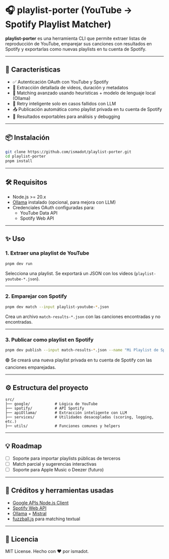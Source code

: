 # 🎧 playlist-porter (YouTube → Spotify Playlist Matcher)

**playlist-porter** es una herramienta CLI que permite extraer listas de reproducción de YouTube, emparejar sus canciones con resultados en Spotify y exportarlas como nuevas playlists en tu cuenta de Spotify.

---

## 🚀 Características

- ✅ Autenticación OAuth con YouTube y Spotify  
- 🎵 Extracción detallada de videos, duración y metadatos  
- 🤖 Matching avanzado usando heurísticas + modelo de lenguaje local (Ollama)  
- 🧠 Retry inteligente solo en casos fallidos con LLM  
- 📤 Publicación automática como playlist privada en tu cuenta de Spotify  
- 📁 Resultados exportables para análisis y debugging  

---

## 📦 Instalación

```bash
git clone https://github.com/ismadot/playlist-porter.git
cd playlist-porter
pnpm install
```

---

## 🛠 Requisitos

- Node.js >= 20.x  
- [Ollama](https://ollama.com/) instalado (opcional, para mejora con LLM)  
- Credenciales OAuth configuradas para:
  - YouTube Data API
  - Spotify Web API

---

## ✨ Uso

### 1. Extraer una playlist de YouTube

```bash
pnpm dev run
```

Selecciona una playlist. Se exportará un JSON con los videos (`playlist-youtube-*.json`).

---

### 2. Emparejar con Spotify

```bash
pnpm dev match --input playlist-youtube-*.json
```

Crea un archivo `match-results-*.json` con las canciones encontradas y no encontradas.

---

### 3. Publicar como playlist en Spotify

```bash
pnpm dev publish --input match-results-*.json --name "Mi Playlist de Spotify"
```

🟢 Se creará una nueva playlist privada en tu cuenta de Spotify con las canciones emparejadas.

---

## ⚙️ Estructura del proyecto

```
src/
├── google/           # Lógica de YouTube
├── spotify/          # API Spotify
├── apiOllama/        # Extracción inteligente con LLM
├── services/         # Utilidades desacopladas (scoring, logging, etc.)
├── utils/            # Funciones comunes y helpers
```

---

## 💡 Roadmap

- [ ] Soporte para importar playlists públicas de terceros  
- [ ] Match parcial y sugerencias interactivas  
- [ ] Soporte para Apple Music o Deezer (futuro)  

---

## 🧠 Créditos y herramientas usadas

- [Google APIs Node.js Client](https://github.com/googleapis/google-api-nodejs-client)  
- [Spotify Web API](https://developer.spotify.com/documentation/web-api/)  
- [Ollama](https://ollama.com/) + [Mistral](https://mistral.ai/)  
- [fuzzball.js](https://www.npmjs.com/package/fuzzball) para matching textual  

---

## 📜 Licencia

MIT License. Hecho con ❤️ por ismadot.
